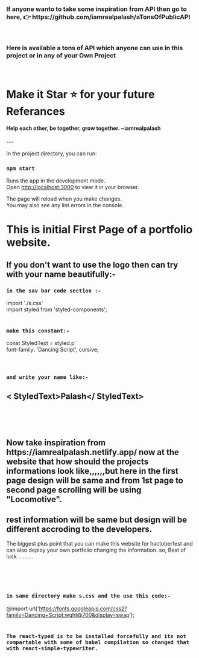 <h3>If anyone wanto to take some inspiration from API then go to here, 👉 https://github.com/iamrealpalash/aTonsOfPublicAPI </h3>
<br> <h3> Here is available a tons of API which anyone can use in this project or in any of your Own Project </h3><br>
<h1>Make it Star ⭐ for your future Referances</h1>
<h4>Help each other, be together, grow together. ~iamrealpalash </h4>
---

In the project directory, you can run:

### `npm start`

Runs the app in the development mode.\
Open [http://localhost:3000](http://localhost:3000) to view it in your browser.

The page will reload when you make changes.\
You may also see any lint errors in the console.<br>

<h1>This is initial First Page of a portfolio website.</h1>


<h2>If you don't want to use the logo then can try with your name beautifully:-</h2>

### `in the sav bar code section :-` <br>
import './s.css'<br>
import styled from 'styled-components';<br><br>

### `make this constant:-` <br>
const StyledText = styled.p`<br>
    font-family: 'Dancing Script', cursive;<br>
<br><br>

### `and write your name like:-`
< StyledText>Palash</ StyledText>
---
<br><br><br>
<h2>Now take inspiration from https://iamrealpalash.netlify.app/
now at the website that how should the projects informations look like,,,,,,but here in the first page design will be same and from 1st page to second page scrolling will be using "Locomotive".

rest information will be same but design will be different accroding to the developers.
---
The biggest plus point that you can make this website for hactoberfest and can also deploy your own portfolio changing the information.
so, Best of luck...........</h1>

<br><br><br>

### `in same directory make s.css and the use this code:-` <br>
@import url('https://fonts.googleapis.com/css2?family=Dancing+Script:wght@700&display=swap');
<br><br>

### `The react-typed is to be installed forcefully and its not compartable with some of babel compilation so changed that with react-simple-typewriter.`

